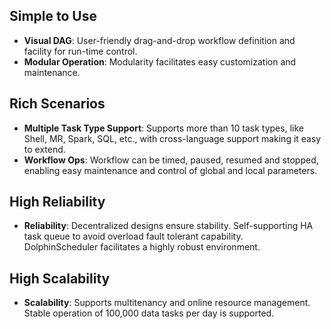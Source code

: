 Simple to Use
-------------

*   **Visual DAG**: User-friendly drag-and-drop workflow definition and facility for run-time control.
*   **Modular Operation**: Modularity facilitates easy customization and maintenance.

Rich Scenarios
--------------

*   **Multiple Task Type Support**: Supports more than 10 task types, like Shell, MR, Spark, SQL, etc., with cross-language support making it easy to extend.
*   **Workflow Ops**: Workflow can be timed, paused, resumed and stopped, enabling easy maintenance and control of global and local parameters.

High Reliability
----------------

*   **Reliability**: Decentralized designs ensure stability. Self-supporting HA task queue to avoid overload fault tolerant capability. DolphinScheduler facilitates a highly robust environment.

High Scalability
----------------

*   **Scalability**: Supports multitenancy and online resource management. Stable operation of 100,000 data tasks per day is supported.